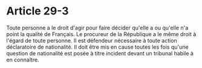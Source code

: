 # Article 29-3

Toute personne a le droit d'agir pour faire décider qu'elle a ou qu'elle n'a point la qualité de Français.   Le procureur de la République a le même droit à l'égard de toute personne. Il est défendeur nécessaire à toute action déclaratoire de nationalité. Il doit être mis en cause toutes les fois qu'une question de nationalité est posée à titre incident devant un tribunal habile à en connaître.